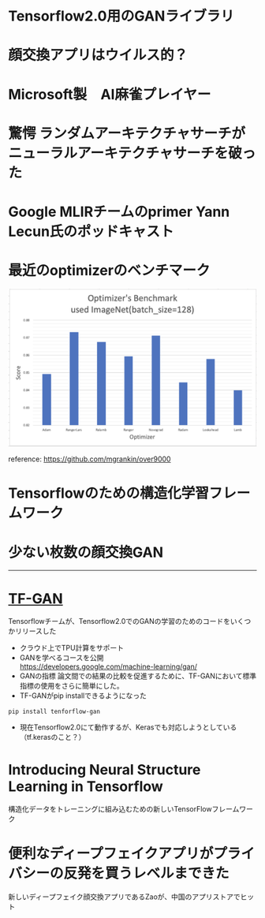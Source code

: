 # Tensorflow2.0用のGANライブラリ
# 顔交換アプリはウイルス的？
# Microsoft製　AI麻雀プレイヤー
# 驚愕 ランダムアーキテクチャサーチがニューラルアーキテクチャサーチを破った
# Google MLIRチームのprimer Yann Lecun氏のポッドキャスト
# 最近のoptimizerのベンチマーク

![各種Optimizerとスコア](Benchmark.png "各種Optimizerとスコア") 

reference: https://github.com/mgrankin/over9000
# Tensorflowのための構造化学習フレームワーク
# 少ない枚数の顔交換GAN

---

# [TF-GAN](https://medium.com/tensorflow/introducing-tf-gan-a-lightweight-gan-library-for-tensorflow-2-0-36d767e1abae)
Tensorflowチームが、Tensorflow2.0でのGANの学習のためのコードをいくつかリリースした  
* クラウド上でTPU計算をサポート
* GANを学べるコースを公開  
https://developers.google.com/machine-learning/gan/
* GANの指標
論文間での結果の比較を促進するために、TF-GANにおいて標準指標の使用をさらに簡単にした。
* TF-GANがpip installできるようになった

```
pip install tenforflow-gan
```

* 現在Tensorflow2.0にて動作するが、Kerasでも対応しようとしている（tf.kerasのこと？）

# Introducing Neural Structure Learning in Tensorflow
構造化データをトレーニングに組み込むための新しいTensorFlowフレームワーク

# 便利なディープフェイクアプリがプライバシーの反発を買うレベルまできた
新しいディープフェイク顔交換アプリであるZaoが、中国のアプリストアでヒット
